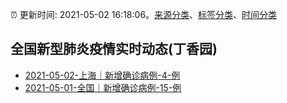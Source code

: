 :alarm_clock: 更新时间: 2021-05-02 16:18:06。[来源分类](../README.md)、[标签分类](../TAGS.md)、[时间分类](../TIMELINE.md)

## 全国新型肺炎疫情实时动态(丁香园)




- [2021-05-02-上海｜新增确诊病例-4-例](http://app.cctv.com/special/cportal/detail/arti/index.html?id=ArtiCLJqfKmmW0WDjCFaR7wY210502&isfromapp=1) 
- [2021-05-01-全国｜新增确诊病例-15-例](http://app.cctv.com/special/cportal/detail/arti/index.html?id=ArtiIoYYQ0tFUoPb1zfgGzAz210502&isfromapp=1) 